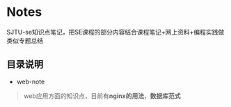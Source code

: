 # Notes
SJTU-se知识点笔记，把SE课程的部分内容结合课程笔记+网上资料+编程实践做类似专题总结
## 目录说明
- web-note
> web应用方面的知识点，目前有**nginx的用法**，**数据库范式**